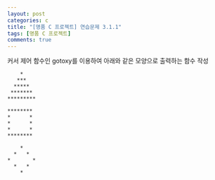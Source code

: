 ```yaml
---
layout: post
categories: c
title: "[명품 C 프로젝트] 연습문제 3.1.1"
tags: [명품 C 프로젝트]
comments: true
---
```


커서 제어 함수인 gotoxy를 이용하여 아래와 같은 모양으로 출력하는 함수 작성

```
    *
   ***
  *****
 *******
*********

********
*      *
*      *
*      *
********

    *
  *   *
*       *
  *   *
    *
```

<script src="https://gist.github.com/Junhyeon2/b3b16edf0ec5c6ea834db4bf01e48a97.js"></script>
